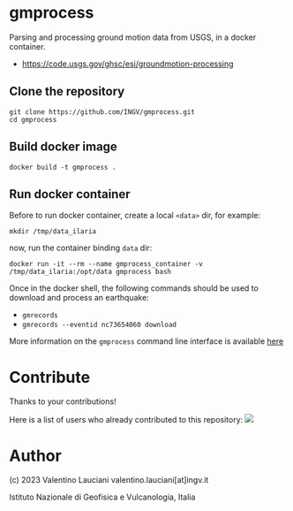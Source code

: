 # gmprocess
Parsing and processing ground motion data from USGS, in a docker container.
- https://code.usgs.gov/ghsc/esi/groundmotion-processing

## Clone the repository
```
git clone https://github.com/INGV/gmprocess.git
cd gmprocess
```

## Build docker image
```
docker build -t gmprocess .
```

## Run docker container
Before to run docker container, create a local `<data>` dir, for example:
```
mkdir /tmp/data_ilaria
```

now, run the container binding `data` dir:
```
docker run -it --rm --name gmprocess_container -v /tmp/data_ilaria:/opt/data gmprocess bash
```

Once in the docker shell, the following commands should be used to download and process an earthquake:
- `gmrecords`
- `gmrecords --eventid nc73654060 download`

More information on the `gmprocess` command line interface is available [here](https://ghsc.code-pages.usgs.gov/esi/groundmotion-processing/contents/tutorials/cli.html)

# Contribute
Thanks to your contributions!

Here is a list of users who already contributed to this repository:
<a href="https://github.com/ingv/gmprocess/graphs/contributors">
  <img src="https://contrib.rocks/image?repo=ingv/gmprocess" />
</a>

# Author
(c) 2023 Valentino Lauciani valentino.lauciani[at]ingv.it

Istituto Nazionale di Geofisica e Vulcanologia, Italia
